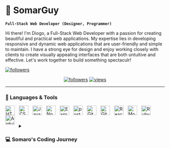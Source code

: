 # 🐋 SomarGuy

**`Full-Stack Web Developer (Designer, Programmer)`**

Hi there! I'm Diogo, a Full-Stack Web Developer with a passion for creating beautiful and practical web applications. My expertise lies in developing responsive and dynamic web applications that are user-friendly and simple to maintain. I have a strong eye for design and enjoy working closely with clients to create visually appealing interfaces that are both untuitive and effective. Let's work together to build something spectaculr!

<p align="left">
  <a href="https://github.com/SomarGuy?tab=followers">
  <img alt="followers" title="Follow me on GitHub!" src="https://custom-icon-badges.demolab.com/github/followers/SomarGuy?color=236ad3&labelColor=1155ba&style=for-the-badge&logo=person-add&label=Follow&logoColor=white"/></a>
</p>

<!-- Social badges section -->
<!-- Badges with custom icons - 
<!-- View counter - https://github.com/SomarGuy/Simple-View-Counter -->
<p align="center">
  <a href="https://github.com/SomarGuy?tab=followers">
    <img alt="followers" title="Follow me on Github" src="https://custom-icon-badges.demolab.com/github/followers/DenverCoder1?color=236ad3&labelColor=1155ba&style=for-the-badge&logo=person-add&label=Follow&logoColor=white"/></a>
  <a href="https://github.com/SomarGuy/Simple-View-Counter">
    <img alt="views" title="GitHub profile views" src="https://freshidea.com/jonah/app/DenverCoder1-profile-views"/></a>
</p>

---

### 🧰 Languages & Tools

<img align="left" alt="HTML" width="30" style="padding-right:10px;" src="https://cdn.jsdelivr.net/gh/devicons/devicon/icons/html5/html5-original.svg"/>
<img align="left" alt="CSS" width="30" style="padding-right:10px;" src="https://cdn.jsdelivr.net/gh/devicons/devicon/icons/css3/css3-original.svg"/>
<img align="left" alt="Java" width="30" style="padding-right:10px;" src="https://cdn.jsdelivr.net/gh/devicons/devicon/icons/javascript/javascript-original.svg"/>
<img align="left" alt="NodeJS" width="30" style="padding-right:10px;" src="https://cdn.jsdelivr.net/gh/devicons/devicon/icons/nodejs/nodejs-original.svg"/>
<img align="left" alt="Express" width="30" style="padding-right:10px;" src="https://cdn.jsdelivr.net/gh/devicons/devicon/icons/express/express-original.svg"/>
<img align="left" alt="postgresql" width="30" style="padding-right:10px;" src="https://cdn.jsdelivr.net/gh/devicons/devicon/icons/postgresql/postgresql-original.svg"/>
<img align="left" alt="Git" width="30" style="padding-right:10px;" src="https://cdn.jsdelivr.net/gh/devicons/devicon/icons/git/git-original.svg"/>
<img align="left" alt="GitHub" width="30" style="padding-right:10px;" src="https://cdn.jsdelivr.net/gh/devicons/devicon/icons/github/github-original.svg"/>
<img align="left" alt="React" width="30" style="padding-right:10px;" src="https://cdn.jsdelivr.net/gh/devicons/devicon/icons/react/react-original.svg"/>
<img align="left" alt="Mocha" width="30" style="padding-right:10px;" src="https://cdn.jsdelivr.net/gh/devicons/devicon/icons/mocha/mocha-plain.svg"/>
<img align="left" alt="Ruby" width="30" style="padding-right:10px;" src="https://cdn.jsdelivr.net/gh/devicons/devicon/icons/ruby/ruby-original.svg"/>
<img align="left" alt="Arduino" width="30" style="padding-right:10px;" src="https://cdn.jsdelivr.net/gh/devicons/devicon/icons/arduino/arduino-original.svg"/>
<br />

#

<details>
  <summary><h3>💻 Somaro's Coding Journey</h3></summary>
  My coding journey began in high school when I joined a robotics team and started learning Arduino. I quickly fell in love with creating and programming robots to compete against other teams in province-wide competitions. There's nothing quite like the rush of seeing your hard work pay off in a team-oriented setting.

  After high school, I went to college and pursued a degree in business. But as much as I enjoyed the classes, I couldn't shake the feeling that something was missing. Eventually, I realized that my true passion still lay in coding, and I knew that I wanted to explore the world of Full-Stack web development. I began taking courses and diving into different projects, eager to learn as much as I could about web development.

  Now, with a wealth of knowledge and experience under my belt, I'm thrilled to be pursuing a career in Full-Stack Web Development. I'm a playful person at heart, and I bring a business-casual attitude to everything I do. I'm easy to work with and love collaborating with others to create beautiful and functional web applications.

  My coding journey has taught me the importance of perseverance and determination in pursuing my passions. I'm excited to take on new challenges in the field of web development, and I can't wait to see where this journey takes me next.
